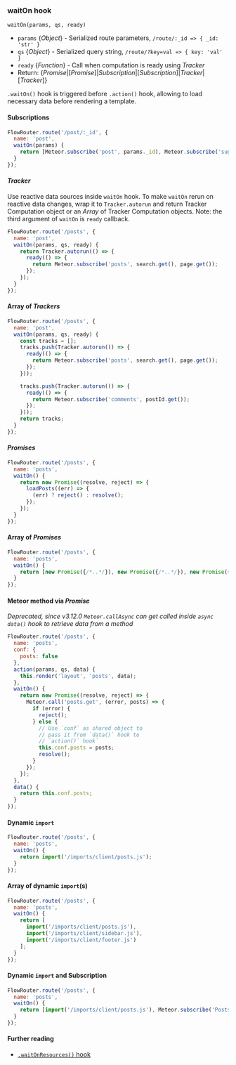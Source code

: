 ### waitOn hook

`waitOn(params, qs, ready)`

- `params` {*Object*} - Serialized route parameters, `/route/:_id => { _id: 'str' }`
- `qs` {*Object*} - Serialized query string, `/route/?key=val => { key: 'val' }`
- `ready` {*Function*} - Call when computation is ready using *Tracker*
- Return: {*Promise*|[*Promise*]|*Subscription*|[*Subscription*]|*Tracker*|[*Tracker*]}

`.waitOn()` hook is triggered before `.action()` hook, allowing to load necessary data before rendering a template.

#### Subscriptions

```js
FlowRouter.route('/post/:_id', {
  name: 'post',
  waitOn(params) {
    return [Meteor.subscribe('post', params._id), Meteor.subscribe('suggestedPosts', params._id)];
  }
});
```

#### *Tracker*

Use reactive data sources inside `waitOn` hook. To make `waitOn` rerun on reactive data changes, wrap it to `Tracker.autorun` and return Tracker Computation object or an *Array* of Tracker Computation objects. Note: the third argument of `waitOn` is `ready` callback.

```js
FlowRouter.route('/posts', {
  name: 'post',
  waitOn(params, qs, ready) {
    return Tracker.autorun(() => {
      ready(() => {
        return Meteor.subscribe('posts', search.get(), page.get());
      });
    });
  }
});
```

#### Array of *Trackers*

```js
FlowRouter.route('/posts', {
  name: 'post',
  waitOn(params, qs, ready) {
    const tracks = [];
    tracks.push(Tracker.autorun(() => {
      ready(() => {
        return Meteor.subscribe('posts', search.get(), page.get());
      });
    }));

    tracks.push(Tracker.autorun(() => {
      ready(() => {
        return Meteor.subscribe('comments', postId.get());
      });
    }));
    return tracks;
  }
});
```

#### *Promises*

```js
FlowRouter.route('/posts', {
  name: 'posts',
  waitOn() {
    return new Promise((resolve, reject) => {
      loadPosts((err) => {
        (err) ? reject() : resolve();
      });
    });
  }
});
```

#### Array of *Promises*

```js
FlowRouter.route('/posts', {
  name: 'posts',
  waitOn() {
    return [new Promise({/*..*/}), new Promise({/*..*/}), new Promise({/*..*/})];
  }
});
```

#### Meteor method via *Promise*

*Deprecated, since v3.12.0 `Meteor.callAsync` can get called inside `async data()` hook to retrieve data from a method*

```js
FlowRouter.route('/posts', {
  name: 'posts',
  conf: {
    posts: false
  },
  action(params, qs, data) {
    this.render('layout', 'posts', data);
  },
  waitOn() {
    return new Promise((resolve, reject) => {
      Meteor.call('posts.get', (error, posts) => {
        if (error) {
          reject();
        } else {
          // Use `conf` as shared object to
          // pass it from `data()` hook to
          // `action()` hook`
          this.conf.posts = posts;
          resolve();
        }
      });
    });
  },
  data() {
    return this.conf.posts;
  }
});
```

#### Dynamic `import`

```js
FlowRouter.route('/posts', {
  name: 'posts',
  waitOn() {
    return import('/imports/client/posts.js');
  }
});
```

#### Array of dynamic `import`(s)

```js
FlowRouter.route('/posts', {
  name: 'posts',
  waitOn() {
    return [
      import('/imports/client/posts.js'),
      import('/imports/client/sidebar.js'),
      import('/imports/client/footer.js')
    ];
  }
});
```

#### Dynamic `import` and Subscription

```js
FlowRouter.route('/posts', {
  name: 'posts',
  waitOn() {
    return [import('/imports/client/posts.js'), Meteor.subscribe('Posts')];
  }
});
```

#### Further reading

- [`.waitOnResources()` hook](https://github.com/veliovgroup/flow-router/blob/master/docs/hooks/waitOnResources.md)
